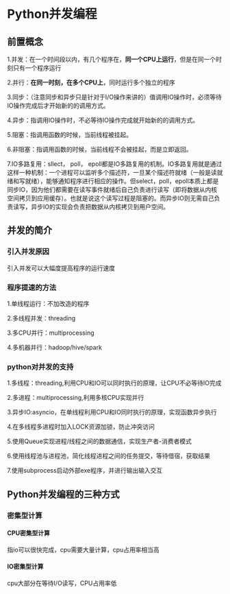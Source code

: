 # Python并发编程

## 前置概念

1.并发：在一个时间段以内，有几个程序在，**同一个CPU上运行**，但是在同一个时刻只有一个程序运行

2.并行：**在同一时刻，在多个CPU上**，同时运行多个独立的程序

3.同步：（注意同步和异步只是针对于I/O操作来讲的）值调用IO操作时，必须等待IO操作完成后才开始新的的调用方式。

4.异步：指调用IO操作时，不必等待IO操作完成就开始新的的调用方式。

5.阻塞：指调用函数的时候，当前线程被挂起。

6.非阻塞：指调用函数的时候，当前线程不会被挂起，而是立即返回。

7.IO多路复用：sllect， poll， epoll都是IO多路复用的机制。IO多路复用就是通过这样一种机制：一个进程可以监听多个描述符，一旦某个描述符就绪（一般是读就绪和写就绪），能够通知程序进行相应的操作。但select，poll，epoll本质上都是同步IO，因为他们都需要在读写事件就绪后自己负责进行读写（即将数据从内核空间拷贝到应用缓存）。也就是说这个读写过程是阻塞的。而异步IO则无需自己负责读写，异步IO的实现会负责把数据从内核拷贝到用户空间。

## 并发的简介

### 引入并发原因

引入并发可以大幅度提高程序的运行速度

### 程序提速的方法

1.单线程运行：不加改造的程序

2.多线程并发：threading

3.多CPU并行：multiprocessing

4.多机器并行：hadoop/hive/spark

### python对并发的支持

1.多线程：threading,利用CPU和IO可以同时执行的原理，让CPU不必等待IO完成

2.多进程：multiprocessing,利用多核CPU实现并行

3.异步IO:asyncio，在单线程利用CPU和IO同时执行的原理，实现函数异步执行

4.在多线程多进程时加入LOCK资源加锁，防止冲突访问

5.使用Queue实现进程/线程之间的数据通信，实现生产者-消费者模式

6.使用线程池与进程池，简化线程进程之间的任务提交，等待借宿，获取结果

7.使用subprocess启动外部exe程序，并进行输出输入交互

## Python并发编程的三种方式

### 密集型计算

#### CPU密集型计算

指io可以很快完成，cpu需要大量计算，cpu占用率相当高

#### IO密集型计算

cpu大部分在等待I/O读写，CPU占用率低



